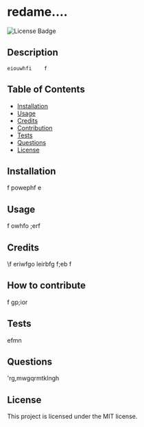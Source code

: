 # redame....
  ![License Badge](https://img.shields.io/badge/license-MIT-green)

  ## Description

  	eiouwhfi	f

  ## Table of Contents

- [Installation](#installation)
- [Usage](#usage)
- [Credits](#credits)
- [Contribution](#contribute)
- [Tests](#tests)
- [Questions](#questions)
- [License](#license)



## Installation
f	powephf	e

## Usage
f	owhfo	;erf

## Credits
\f	eriwfgo	leirbfg	f;eb	f 

## How to contribute
f gp;ior	

## Tests
efmn	

## Questions
'rg,mwgqrmtklngh


## License

  This project is licensed under the MIT license.


